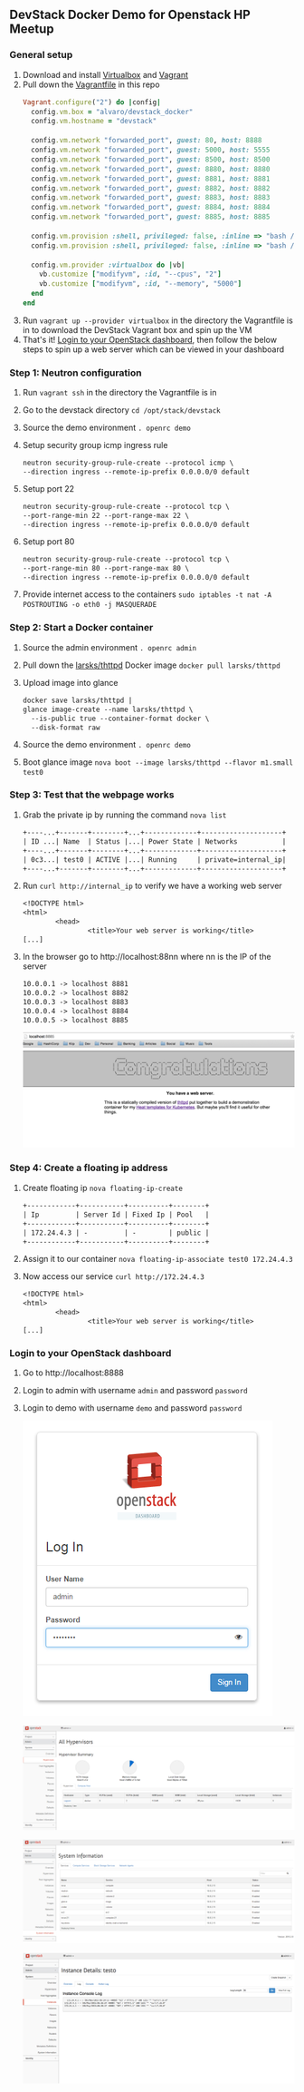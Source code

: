 ## DevStack Docker Demo for Openstack HP Meetup

### General setup
1. Download and install [Virtualbox](https://www.virtualbox.org/wiki/Downloads) and [Vagrant](https://www.vagrantup.com/downloads.html)
2. Pull down the [Vagrantfile](Vagrantfile) in this repo
   ```ruby
   Vagrant.configure("2") do |config|
     config.vm.box = "alvaro/devstack_docker"
     config.vm.hostname = "devstack"

     config.vm.network "forwarded_port", guest: 80, host: 8888
     config.vm.network "forwarded_port", guest: 5000, host: 5555
     config.vm.network "forwarded_port", guest: 8500, host: 8500
     config.vm.network "forwarded_port", guest: 8880, host: 8880
     config.vm.network "forwarded_port", guest: 8881, host: 8881
     config.vm.network "forwarded_port", guest: 8882, host: 8882
     config.vm.network "forwarded_port", guest: 8883, host: 8883
     config.vm.network "forwarded_port", guest: 8884, host: 8884
     config.vm.network "forwarded_port", guest: 8885, host: 8885

     config.vm.provision :shell, privileged: false, :inline => "bash /vagrant/scripts/provision.sh"
     config.vm.provision :shell, privileged: false, :inline => "bash /vagrant/scripts/nginx.sh"

     config.vm.provider :virtualbox do |vb|
       vb.customize ["modifyvm", :id, "--cpus", "2"]
       vb.customize ["modifyvm", :id, "--memory", "5000"]
     end
   end
   ```
3. Run `vagrant up --provider virtualbox` in the directory the Vagrantfile is in to download the DevStack Vagrant box and spin up the VM
4. That's it! [Login to your OpenStack dashboard](#login-to-your-openstack-dashboard), then follow the below steps to spin up a web server which can be viewed in your dashboard

### Step 1: Neutron configuration
1. Run `vagrant ssh` in the directory the Vagrantfile is in
2. Go to the devstack directory `cd /opt/stack/devstack`
3. Source the demo environment `. openrc demo`
4. Setup security group icmp ingress rule

   ```
   neutron security-group-rule-create --protocol icmp \
   --direction ingress --remote-ip-prefix 0.0.0.0/0 default
   ```
5. Setup port 22

   ```
   neutron security-group-rule-create --protocol tcp \
   --port-range-min 22 --port-range-max 22 \
   --direction ingress --remote-ip-prefix 0.0.0.0/0 default
   ```
6. Setup port 80

   ```
   neutron security-group-rule-create --protocol tcp \
   --port-range-min 80 --port-range-max 80 \
   --direction ingress --remote-ip-prefix 0.0.0.0/0 default
   ```
7. Provide internet access to the containers `sudo iptables -t nat -A POSTROUTING -o eth0 -j MASQUERADE`

### Step 2: Start a Docker container
1. Source the admin environment `. openrc admin`
2. Pull down the [larsks/thttpd](https://registry.hub.docker.com/u/larsks/thttpd/) Docker image `docker pull larsks/thttpd`
3. Upload image into glance

   ```
   docker save larsks/thttpd |
   glance image-create --name larsks/thttpd \
     --is-public true --container-format docker \
     --disk-format raw
   ```
4. Source the demo environment `. openrc demo`
5. Boot glance image `nova boot --image larsks/thttpd --flavor m1.small test0`

### Step 3: Test that the webpage works
1. Grab the private ip by running the command `nova list`

   ```
   +----...+-------+--------+...+-------------+--------------------+
   | ID ...| Name  | Status |...| Power State | Networks           |
   +----...+-------+--------+...+-------------+--------------------+
   | 0c3...| test0 | ACTIVE |...| Running     | private=internal_ip|
   +----...+-------+--------+...+-------------+--------------------+
   ```
2. Run `curl http://internal_ip` to verify we have a working web server

   ```
   <!DOCTYPE html>
   <html>
           <head>
                   <title>Your web server is working</title>
   [...]
   ```
3. In the browser go to http://localhost:88nn where nn is the IP of the server

   ```
   10.0.0.1 -> localhost 8881
   10.0.0.2 -> localhost 8882
   10.0.0.3 -> localhost 8883
   10.0.0.4 -> localhost 8884
   10.0.0.5 -> localhost 8885
   ```

   ![screenshot/8885.png](screenshot/8885.png)

### Step 4: Create a floating ip address
1. Create floating ip `nova floating-ip-create`

   ```
   +------------+-----------+----------+--------+
   | Ip         | Server Id | Fixed Ip | Pool   |
   +------------+-----------+----------+--------+
   | 172.24.4.3 | -         | -        | public |
   +------------+-----------+----------+--------+
   ```
2. Assign it to our container `nova floating-ip-associate test0 172.24.4.3`
3. Now access our service `curl http://172.24.4.3`

   ```
   <!DOCTYPE html>
   <html>
           <head>
                   <title>Your web server is working</title>
   [...]
   ```

### Login to your OpenStack dashboard
1. Go to http://localhost:8888
2. Login to admin with username `admin` and password `password`
3. Login to demo with username `demo` and password `password`

   ![screenshot/login\_admin.png](screenshot/login_admin.png)

   ![screenshot/system\_hypervisors.png](screenshot/system_hypervisors.png)

   ![screenshot/system\_information.png](screenshot/system_information.png)

   ![screenshot/instance\_details\_test0.png](screenshot/instance_details_test0.png)
